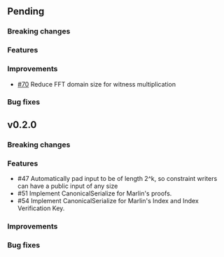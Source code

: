 ## Pending 

### Breaking changes

### Features

### Improvements

- [\#70](https://github.com/arkworks-rs/marlin/pull/70) Reduce FFT domain size for witness multiplication

### Bug fixes


## v0.2.0

### Breaking changes

### Features
- #47 Automatically pad input to be of length 2^k, so constraint writers can have a public input of any size
- #51 Implement CanonicalSerialize for Marlin's proofs.
- #54 Implement CanonicalSerialize for Marlin's Index and Index Verification Key.

### Improvements

### Bug fixes
